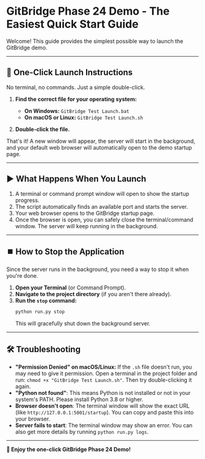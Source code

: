 # GitBridge Phase 24 Demo - The Easiest Quick Start Guide

Welcome! This guide provides the simplest possible way to launch the GitBridge demo.

---

## 🚀 One-Click Launch Instructions

No terminal, no commands. Just a simple double-click.

1.  **Find the correct file for your operating system:**
    *   **On Windows:** `GitBridge Test Launch.bat`
    *   **On macOS or Linux:** `GitBridge Test Launch.sh`

2.  **Double-click the file.**

That's it! A new window will appear, the server will start in the background, and your default web browser will automatically open to the demo startup page.

---

## ▶️ What Happens When You Launch

1.  A terminal or command prompt window will open to show the startup progress.
2.  The script automatically finds an available port and starts the server.
3.  Your web browser opens to the GitBridge startup page.
4.  Once the browser is open, you can safely close the terminal/command window. The server will keep running in the background.

---

## ⏹️ How to Stop the Application

Since the server runs in the background, you need a way to stop it when you're done.

1.  **Open your Terminal** (or Command Prompt).
2.  **Navigate to the project directory** (if you aren't there already).
3.  **Run the `stop` command:**
    ```bash
    python run.py stop
    ```
    This will gracefully shut down the background server.

---

## 🛠️ Troubleshooting

-   **"Permission Denied" on macOS/Linux:** If the `.sh` file doesn't run, you may need to give it permission. Open a terminal in the project folder and run: `chmod +x "GitBridge Test Launch.sh"`. Then try double-clicking it again.
-   **"Python not found"**: This means Python is not installed or not in your system's PATH. Please install Python 3.8 or higher.
-   **Browser doesn't open**: The terminal window will show the exact URL (like `http://127.0.0.1:5001/startup`). You can copy and paste this into your browser.
-   **Server fails to start**: The terminal window may show an error. You can also get more details by running `python run.py logs`.

---

**🎉 Enjoy the one-click GitBridge Phase 24 Demo!** 